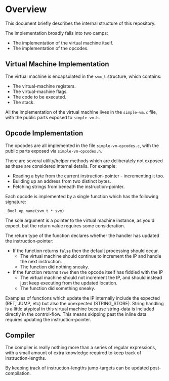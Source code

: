 
Overview
========

This document briefly describes the internal structure of this repository.

The implementation broadly falls into two camps:

* The implementation of the virtual machine itself.
* The implementation of the opcodes.


Virtual Machine Implementation
------------------------------

The virtual machine is encapsulated in the `svm_t` structure, which
contains:

* The virtual-machine registers.
* The virtual-machine flags.
* The code to be executed.
* The stack.

All the implementation of the virtual machine lives in the `simple-vm.c` file,
with the public parts exposed to `simple-vm.h`.

Opcode Implementation
---------------------

The opcodes are all implemented in the file `simple-vm-opcodes.c`, with the public parts exposed via `simple-vm-opcodes.h`.

There are several utility/helper methods which are deliberately not exposed as these are considered internal details.  For example:

* Reading a byte from the current instruction-pointer - incrementing it too.
* Building up an address from two distinct bytes.
* Fetching strings from beneath the instruction-pointer.

Each opcode is implemented by a single function which has the following signature:

    _Bool op_name(svm_t * svm)

The sole argument is a pointer to the virtual machine instance, as you'd expect, but the return value requires some consideration.

The return type of the function declares whether the handler has updated the instruction-pointer:

 * If the function returns `false` then the default processing should occur.
     * The virtual machine should continue to increment the IP and handle the next instruction.
     * The function did nothing sneaky.
 * If the function returns `true` then the opcode itself has fiddled with the IP
     * The virtual machine should not increment the IP, and should instead just keep executing from the updated location.
     * The function did something sneaky.

Examples of functions which update the IP internally include the expected (RET, JUMP, etc) but also the unexpected (STRING_STORE).  String handling is a little atypical in this virtual machine because string-data is included directly in the control-flow.  This means skipping past the inline data requires updating the instruction-pointer.


Compiler
--------

The compiler is really nothing more than a series of regular expressions, with a small amount of extra knowledge required to keep track of instruction-lengths.

By keeping track of instruction-lengths jump-targets can be updated post-compilation.
